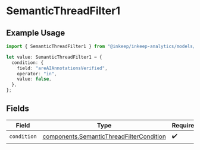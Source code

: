 # SemanticThreadFilter1

## Example Usage

```typescript
import { SemanticThreadFilter1 } from "@inkeep/inkeep-analytics/models/components";

let value: SemanticThreadFilter1 = {
  condition: {
    field: "areAIAnnotationsVerified",
    operator: "in",
    value: false,
  },
};
```

## Fields

| Field                                                                                                | Type                                                                                                 | Required                                                                                             | Description                                                                                          |
| ---------------------------------------------------------------------------------------------------- | ---------------------------------------------------------------------------------------------------- | ---------------------------------------------------------------------------------------------------- | ---------------------------------------------------------------------------------------------------- |
| `condition`                                                                                          | [components.SemanticThreadFilterCondition](../../models/components/semanticthreadfiltercondition.md) | :heavy_check_mark:                                                                                   | N/A                                                                                                  |